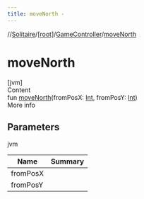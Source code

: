 ```yaml
---
title: moveNorth -
---
```

//[Solitaire](../../index.md)/[[root]](../index.md)/[GameController](index.md)/[moveNorth](move-north.md)



# moveNorth  
[jvm]  
Content  
fun [moveNorth](move-north.md)(fromPosX: [Int](https://kotlinlang.org/api/latest/jvm/stdlib/kotlin/-int/index.html), fromPosY: [Int](https://kotlinlang.org/api/latest/jvm/stdlib/kotlin/-int/index.html))  
More info  


## Parameters  
  
jvm  
  
|  Name|  Summary| 
|---|---|
| <a name="/GameController/moveNorth/#kotlin.Int#kotlin.Int/PointingToDeclaration/"></a>fromPosX| <a name="/GameController/moveNorth/#kotlin.Int#kotlin.Int/PointingToDeclaration/"></a>
| <a name="/GameController/moveNorth/#kotlin.Int#kotlin.Int/PointingToDeclaration/"></a>fromPosY| <a name="/GameController/moveNorth/#kotlin.Int#kotlin.Int/PointingToDeclaration/"></a>
  
  



